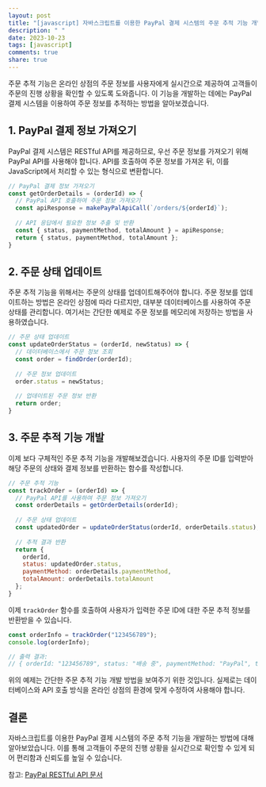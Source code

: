 ```yaml
---
layout: post
title: "[javascript] 자바스크립트를 이용한 PayPal 결제 시스템의 주문 추적 기능 개발하기"
description: " "
date: 2023-10-23
tags: [javascript]
comments: true
share: true
---
```


주문 추적 기능은 온라인 상점의 주문 정보를 사용자에게 실시간으로 제공하여 고객들이 주문의 진행 상황을 확인할 수 있도록 도와줍니다. 이 기능을 개발하는 데에는 PayPal 결제 시스템을 이용하여 주문 정보를 추적하는 방법을 알아보겠습니다.

## 1. PayPal 결제 정보 가져오기

PayPal 결제 시스템은 RESTful API를 제공하므로, 우선 주문 정보를 가져오기 위해 PayPal API를 사용해야 합니다. API를 호출하여 주문 정보를 가져온 뒤, 이를 JavaScript에서 처리할 수 있는 형식으로 변환합니다.

```javascript
// PayPal 결제 정보 가져오기
const getOrderDetails = (orderId) => {
  // PayPal API 호출하여 주문 정보 가져오기
  const apiResponse = makePayPalApiCall(`/orders/${orderId}`);
  
  // API 응답에서 필요한 정보 추출 및 반환
  const { status, paymentMethod, totalAmount } = apiResponse;
  return { status, paymentMethod, totalAmount };
}
```

## 2. 주문 상태 업데이트

주문 추적 기능을 위해서는 주문의 상태를 업데이트해주어야 합니다. 주문 정보를 업데이트하는 방법은 온라인 상점에 따라 다르지만, 대부분 데이터베이스를 사용하여 주문 상태를 관리합니다. 여기서는 간단한 예제로 주문 정보를 메모리에 저장하는 방법을 사용하였습니다.

```javascript
// 주문 상태 업데이트
const updateOrderStatus = (orderId, newStatus) => {
  // 데이터베이스에서 주문 정보 조회
  const order = findOrder(orderId);
  
  // 주문 정보 업데이트
  order.status = newStatus;
  
  // 업데이트된 주문 정보 반환
  return order;
}
```

## 3. 주문 추적 기능 개발

이제 보다 구체적인 주문 추적 기능을 개발해보겠습니다. 사용자의 주문 ID를 입력받아 해당 주문의 상태와 결제 정보를 반환하는 함수를 작성합니다.

```javascript
// 주문 추적 기능
const trackOrder = (orderId) => {
  // PayPal API를 사용하여 주문 정보 가져오기
  const orderDetails = getOrderDetails(orderId);
  
  // 주문 상태 업데이트
  const updatedOrder = updateOrderStatus(orderId, orderDetails.status);
  
  // 추적 결과 반환
  return {
    orderId,
    status: updatedOrder.status,
    paymentMethod: orderDetails.paymentMethod,
    totalAmount: orderDetails.totalAmount
  };
}
```

이제 `trackOrder` 함수를 호출하여 사용자가 입력한 주문 ID에 대한 주문 추적 정보를 반환받을 수 있습니다.

```javascript
const orderInfo = trackOrder("123456789");
console.log(orderInfo);

// 출력 결과:
// { orderId: "123456789", status: "배송 중", paymentMethod: "PayPal", totalAmount: 100000 }
```

위의 예제는 간단한 주문 추적 기능 개발 방법을 보여주기 위한 것입니다. 실제로는 데이터베이스와 API 호출 방식을 온라인 상점의 환경에 맞게 수정하여 사용해야 합니다.

## 결론

자바스크립트를 이용한 PayPal 결제 시스템의 주문 추적 기능을 개발하는 방법에 대해 알아보았습니다. 이를 통해 고객들이 주문의 진행 상황을 실시간으로 확인할 수 있게 되어 편리함과 신뢰도를 높일 수 있습니다.

참고: [PayPal RESTful API 문서](https://developer.paypal.com/docs/api/overview/)
